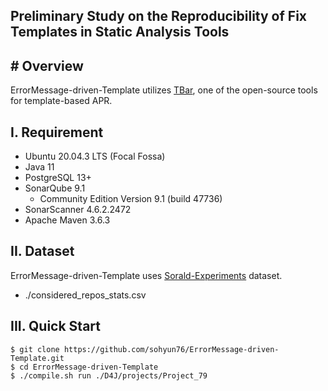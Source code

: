 ## Preliminary Study on the Reproducibility of Fix Templates in Static Analysis Tools
\# Overview
--------------
ErrorMessage-driven-Template utilizes [TBar](https://github.com/TruX-DTF/TBar), one of the open-source tools for template-based APR.

I. Requirement
--------------
- Ubuntu 20.04.3 LTS (Focal Fossa)
- Java 11
- PostgreSQL 13+
- SonarQube 9.1
    - Community Edition Version 9.1 (build 47736)
- SonarScanner 4.6.2.2472
- Apache Maven 3.6.3

II. Dataset
--------------------
ErrorMessage-driven-Template uses [Sorald-Experiments](https://github.com/khaes-kth/Sorald-experiments/blob/master/considered_repos_stats.csv) dataset.
- ./considered_repos_stats.csv

III. Quick Start
--------------
```
$ git clone https://github.com/sohyun76/ErrorMessage-driven-Template.git 
$ cd ErrorMessage-driven-Template
$ ./compile.sh run ./D4J/projects/Project_79
```
